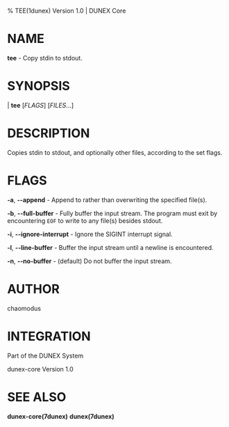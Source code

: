 % TEE(1dunex) Version 1.0 | DUNEX Core

NAME
====

**tee** - Copy stdin to stdout.

SYNOPSIS
========

| **tee** [_FLAGS_] [_FILES_...]

DESCRIPTION
===========

Copies stdin to stdout, and optionally other files, according to the set flags.

FLAGS
======

 **-a**, **\--append** - Append to rather than overwriting the specified file(s).

 **-b**, **\--full-buffer** - Fully buffer the input stream. The program must exit by encountering `EOF` to write to any file(s) besides stdout.

 **-i**, **\--ignore-interrupt** - Ignore the SIGINT interrupt signal.

 **-l**, **\--line-buffer** - Buffer the input stream until a newline is encountered.

 **-n**, **\--no-buffer** - (default) Do not buffer the input stream.

AUTHOR
======

chaomodus

INTEGRATION
===========

Part of the DUNEX System

dunex-core Version 1.0

SEE ALSO
========

**dunex-core(7dunex)** **dunex(7dunex)**
